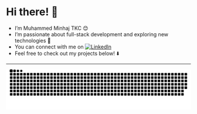 # Hi there! 👋

- I’m Muhammed Minhaj TKC 😊  
- I’m passionate about full-stack development and exploring new technologies 🚀  
- You can connect with me on [![LinkedIn](https://img.shields.io/badge/-LinkedIn-white?style=flat&logo=linkedin&logoColor=black)](https://www.linkedin.com/in/minhaj-tkc)
- Feel free to check out my projects below! ⬇️

---

<!--- ### 🔥 GitHub Streak Stat

[![GitHub Streak](https://streak-stats.demolab.com/?user=Minhaj-Tkc)](https://git.io/streak-stats) --->

![Snake Game](https://raw.githubusercontent.com/Minhaj-Tkc/Assets/refs/heads/main/github-contribution-grid-snake.svg)

<!--- [![](https://visitcount.itsvg.in/api?id=Minhaj-Tkc&label=Profile%20Views&color=12&icon=0&pretty=false)](https://visitcount.itsvg.in) --->

